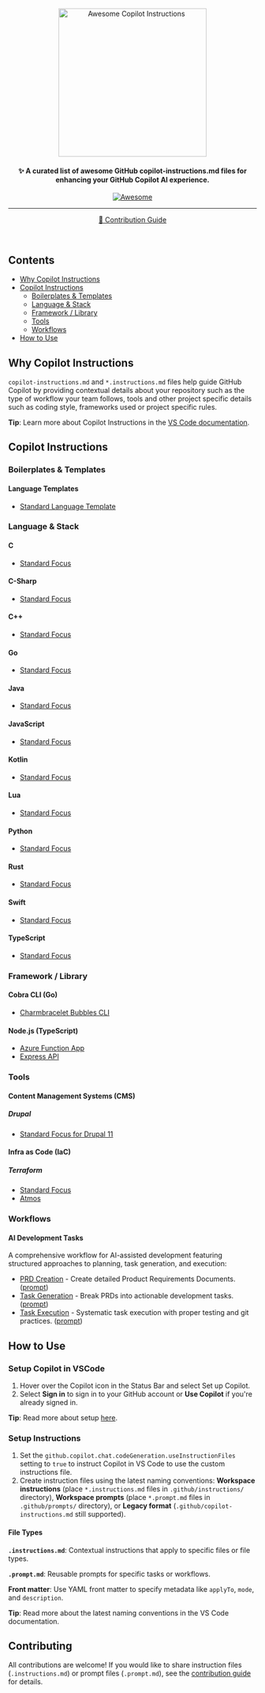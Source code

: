 <!--lint disable remark-lint:awesome-list-item-->

#

<!-- [![Awesome](https://awesome.re/badge-flat2.svg)](https://awesome.re) -->
<div align="center">
  <img src="https://github.com/Code-and-Sorts/awesome-copilot-instructions/tree/main/imgs/awesome-github-copilot.svg" alt="Awesome Copilot Instructions" height="300">
</div>

<h4 align="center">✨ A curated list of awesome GitHub copilot-instructions.md files for enhancing your GitHub Copilot AI experience.</h4>

<!--lint enable remark-lint:awesome-badge-->

<p align="center">
  <a href="hhttps://awesome.re">
    <img src="https://awesome.re/badge-flat2.svg" alt="Awesome">
  </a>
</p>

<hr>

<p align="center">
 <a href="CONTRIBUTING.md">📖 Contribution Guide</a>
</p>
<br>

## Contents

- [Why Copilot Instructions](#why-copilot-instructions)
- [Copilot Instructions](#copilot-instructions)
  - [Boilerplates & Templates](#boilerplates--templates)
  - [Language & Stack](#language--stack)
  - [Framework / Library](#framework--library)
  - [Tools](#tools)
  - [Workflows](#workflows)
- [How to Use](#how-to-use)

## Why Copilot Instructions

`copilot-instructions.md` and `*.instructions.md` files help guide GitHub Copilot by providing contextual details about your repository such as the type of workflow your team follows, tools and other project specific details such as coding style, frameworks used or project specific rules.

**Tip**: Learn more about Copilot Instructions in the [VS Code documentation](https://code.visualstudio.com/docs/copilot/copilot-customization).

## Copilot Instructions

### Boilerplates & Templates

#### Language Templates

- [Standard Language Template](https://github.com/Code-and-Sorts/awesome-copilot-instructions/tree/main/instructions/templates/standard-language/copilot-instructions.md)

### Language & Stack

#### C

- [Standard Focus](https://github.com/Code-and-Sorts/awesome-copilot-instructions/tree/main/instructions/languages/c/standard-focus/copilot-instructions.md)

#### C-Sharp

- [Standard Focus](https://github.com/Code-and-Sorts/awesome-copilot-instructions/tree/main/instructions/languages/csharp/standard-focus/copilot-instructions.md)

#### C++

- [Standard Focus](https://github.com/Code-and-Sorts/awesome-copilot-instructions/tree/main/instructions/languages/cplusplus/standard-focus/copilot-instructions.md)

#### Go

- [Standard Focus](https://github.com/Code-and-Sorts/awesome-copilot-instructions/tree/main/instructions/languages/go/standard-focus/copilot-instructions.md)

#### Java

- [Standard Focus](https://github.com/Code-and-Sorts/awesome-copilot-instructions/tree/main/instructions/languages/java/standard-focus/copilot-instructions.md)

#### JavaScript

- [Standard Focus](https://github.com/Code-and-Sorts/awesome-copilot-instructions/tree/main/instructions/languages/javascript/standard-focus/copilot-instructions.md)

#### Kotlin

- [Standard Focus](https://github.com/Code-and-Sorts/awesome-copilot-instructions/tree/main/instructions/languages/kotlin/standard-focus/copilot-instructions.md)

#### Lua

- [Standard Focus](https://github.com/Code-and-Sorts/awesome-copilot-instructions/tree/main/instructions/languages/lua/standard-focus/copilot-instructions.md)

#### Python

- [Standard Focus](https://github.com/Code-and-Sorts/awesome-copilot-instructions/tree/main/instructions/languages/python/standard-focus/copilot-instructions.md)

#### Rust

- [Standard Focus](https://github.com/Code-and-Sorts/awesome-copilot-instructions/tree/main/instructions/languages/rust/standard-focus/copilot-instructions.md)

#### Swift

- [Standard Focus](https://github.com/Code-and-Sorts/awesome-copilot-instructions/tree/main/instructions/languages/swift/standard-focus/copilot-instructions.md)

#### TypeScript

- [Standard Focus](https://github.com/Code-and-Sorts/awesome-copilot-instructions/tree/main/instructions/languages/typescript/standard-focus/copilot-instructions.md)

### Framework / Library

#### Cobra CLI (Go)

- [Charmbracelet Bubbles CLI](https://github.com/Code-and-Sorts/awesome-copilot-instructions/tree/main/instructions/frameworks/cobra-cli-go/charmbracelet-cli/copilot-instructions.md)

#### Node.js (TypeScript)

- [Azure Function App](https://github.com/Code-and-Sorts/awesome-copilot-instructions/tree/main/instructions/frameworks/nodejs-typescript/azure-function-app/copilot-instructions.md)
- [Express API](https://github.com/Code-and-Sorts/awesome-copilot-instructions/tree/main/instructions/frameworks/nodejs-typescript/express-api/copilot-instructions.md)

### Tools

#### Content Management Systems (CMS)

##### Drupal

- [Standard Focus for Drupal 11](https://github.com/Code-and-Sorts/awesome-copilot-instructions/tree/main/instructions/tools/cms/drupal/11/standard-focus/copilot-instructions.md)

#### Infra as Code (IaC)

##### Terraform

- [Standard Focus](https://github.com/Code-and-Sorts/awesome-copilot-instructions/tree/main/instructions/tools/infra-as-code/terraform/standard-focus/copilot-instructions.md)
- [Atmos](https://github.com/Code-and-Sorts/awesome-copilot-instructions/tree/main/instructions/tools/infra-as-code/terraform/atmos/copilot-instructions.md)

### Workflows

#### AI Development Tasks

A comprehensive workflow for AI-assisted development featuring structured approaches to planning, task generation, and execution:

- [PRD Creation](https://github.com/Code-and-Sorts/awesome-copilot-instructions/tree/main/instructions/workflows/ai-development-tasks/prd-creation/prd-creation.instructions.md) - Create detailed Product Requirements Documents. ([prompt](https://github.com/Code-and-Sorts/awesome-copilot-instructions/tree/main/instructions/workflows/ai-development-tasks/prd-creation/prd-creation.prompt.md))
- [Task Generation](https://github.com/Code-and-Sorts/awesome-copilot-instructions/tree/main/instructions/workflows/ai-development-tasks/task-generation/task-generation.instructions.md) - Break PRDs into actionable development tasks. ([prompt](https://github.com/Code-and-Sorts/awesome-copilot-instructions/tree/main/instructions/workflows/ai-development-tasks/task-generation/task-generation.prompt.md))
- [Task Execution](https://github.com/Code-and-Sorts/awesome-copilot-instructions/tree/main/instructions/workflows/ai-development-tasks/task-execution/task-execution.instructions.md) - Systematic task execution with proper testing and git practices. ([prompt](https://github.com/Code-and-Sorts/awesome-copilot-instructions/tree/main/instructions/workflows/ai-development-tasks/task-execution/task-execution.prompt.md))

## How to Use

### Setup Copilot in VSCode

1. Hover over the Copilot icon in the Status Bar and select Set up Copilot.
2. Select **Sign in** to sign in to your GitHub account or **Use Copilot** if you're already signed in.

**Tip**: Read more about setup [here](https://code.visualstudio.com/docs/copilot/setup).

### Setup Instructions

1. Set the `github.copilot.chat.codeGeneration.useInstructionFiles` setting to `true` to instruct Copilot in VS Code to use the custom instructions file.
2. Create instruction files using the latest naming conventions: **Workspace instructions** (place `*.instructions.md` files in `.github/instructions/` directory), **Workspace prompts** (place `*.prompt.md` files in `.github/prompts/` directory), or **Legacy format** (`.github/copilot-instructions.md` still supported).

#### File Types

**`.instructions.md`**: Contextual instructions that apply to specific files or file types.

**`.prompt.md`**: Reusable prompts for specific tasks or workflows.

**Front matter**: Use YAML front matter to specify metadata like `applyTo`, `mode`, and `description`.

**Tip**: Read more about the latest naming conventions in the VS Code documentation.

## Contributing

All contributions are welcome! If you would like to share instruction files (`.instructions.md`) or prompt files (`.prompt.md`), see the [contribution guide](CONTRIBUTING.md) for details.
